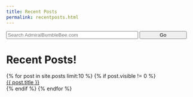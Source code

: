 ```yaml
---
title: Recent Posts
permalink: recentposts.html
---
```


<html>
<head>
  <link rel="stylesheet" id="mainstyle" href="{{ "/css/main.css" | prepend: site.baseurl }}">
  <script type="text/javascript" src="/admt/admt.js"> </script>
  <script>
  flexFont = function () {
    var divs = document.getElementsByClassName("flexFont");
    for(var i = 0; i < divs.length; i++) {
    var charl = divs[i].childNodes[1].innerHTML.length;
        var relFontsize = divs[i].offsetWidth / charl * 1.8;
        divs[i].style.fontSize = relFontsize+'px';
    }
};

window.onload = function(event) {
    //flexFont();
};
window.onresize = function(event) {
    //flexFont();
};
  </script>
</head>
<body class="side-bar-body">

<form method="get" id="search" action="http://duckduckgo.com/" target="new" style="margin-bottom: 5px">
  <input type="hidden" name="sites" value="admiralbumblebee.com"/>
  <input type="hidden" name="k8" value="#444444"/>
  <input type="hidden" name="k9" value="#D51920"/>
  <input type="hidden" name="kt" value="h"/>
  <input type="text" name="q" maxlength="255" placeholder="Search AdmiralBumbleBee.com" style="width: 70%;" />
  <input type="submit" value="Go" style="width: 25%;" />
</form>

<h1 class="page-heading">Recent Posts!</h1>
{% for post in site.posts limit:10 %}
  {% if post.visible != 0 %}
  <div class="recent-post flexFont">
    <a href="{{ post.url }}" target="_parent">{{ post.title }}</a>
  </div>
  {% endif %}
{% endfor %}


</body>
</html>

